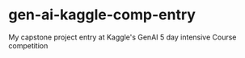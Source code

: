 # gen-ai-kaggle-comp-entry
My capstone project entry at Kaggle's GenAI 5 day intensive Course competition
